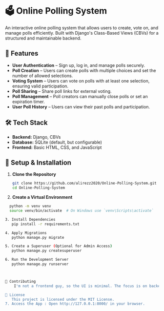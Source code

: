 # 🗳️ Online Polling System  

An interactive online polling system that allows users to create, vote on, and manage polls efficiently. Built with Django's Class-Based Views (CBVs) for a structured and maintainable backend.  

## 🚀 Features  

- **User Authentication** – Sign up, log in, and manage polls securely.  
- **Poll Creation** – Users can create polls with multiple choices and set the number of allowed selections.  
- **Voting System** – Users can vote on polls with at least one selection, ensuring valid participation.  
- **Poll Sharing** – Share poll links for external voting.  
- **Poll Management** – Poll creators can manually close polls or set an expiration timer.  
- **User Poll History** – Users can view their past polls and participation.  

## 🛠️ Tech Stack  

- **Backend:** Django, CBVs  
- **Database:** SQLite (default, but configurable)  
- **Frontend:** Basic HTML, CSS, and JavaScript  

## 🔧 Setup & Installation  

1. **Clone the Repository**  
   ```sh
   git clone https://github.com/alirezz2020/Online-Polling-System.git
   cd Online-Polling-System
2. **Create a Virtual Environment**
```sh
  python -m venv venv
  source venv/bin/activate  # On Windows use `venv\Scripts\activate`

3. Install Dependencies
   pip install -r requirements.txt

4. Apply Migrations
   python manage.py migrate

5. Create a Superuser (Optional for Admin Access)
   python manage.py createsuperuser

6. Run the Development Server
   python manage.py runserver



🤝 Contributing
    I'm not a frontend guy, so the UI is minimal. The focus is on backend functionality. Feel free to improve the design! 😅

📜 License
   This project is licensed under the MIT License.
7. Access the App : Open http://127.0.0.1:8000/ in your browser.

   
